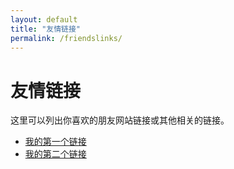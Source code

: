 ```yaml
---
layout: default
title: "友情链接"
permalink: /friendslinks/
---
```


# 友情链接

这里可以列出你喜欢的朋友网站链接或其他相关的链接。

- [我的第一个链接](http://example.com)
- [我的第二个链接](http://example2.com)
